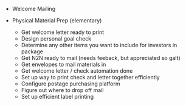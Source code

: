 * Welcome Mailing
* Physical Material Prep (elementary)

    * Get welcome letter ready to print
    * Design personal goal check
    * Determine any other items you want to include for investors in package
    * Get N2N ready to mail  (needs feeback, but appreciated  so  galt)
    * Get envelopes to mail materials in
    * Get welcome letter / check automation done
    * Set up way to print check and letter together efficiently
    * Configure postage purchasing platform
    * Figure out where to drop off mail
    * Set up efficient label printing
